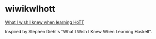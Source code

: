 # wiwikwlhott
[What I wish I knew when learning HoTT](https://abooij.github.io/wiwikwlhott/)

Inspired by Stephen Diehl's "What I Wish I Knew When Learning Haskell".
